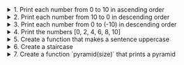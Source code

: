 <details>
<summary>
1. Print each number from 0 to 10 in ascending order
</summary>
<p>
Create a `count` function that prints each number from 0 to 10 in ascending order

You can test your function with the following code:
```js
console.log(count())
```
</p>
</details>

<details>
<summary>
2. Print each number from 10 to 0 in descending order
</summary>
<p>
Create a `reverseCount` function that prints each number from 0 to 10 in descending order

You can test your function with the following code:
```js
console.log(reverseCount())
```
</p>
</details>

<details>
<summary>
3. Print each number from  0 to (-10) in descending order
</summary>
<p>
Create a `negativeCount` function that prints each number from 0 to (-10) in descending order

You can test your function with the following code:
```js
console.log(negativeCount())
```
</p>
</details>

<details>
<summary>
4. Print the numbers [0, 2, 4, 6, 8, 10]
</summary>
<p>
Create a `stepCount` function that prints the numbers [0, 2, 4, 6, 8, 10]

You can test your function with the following code:
```js
console.log(stepCount())
```
</p>
</details>

<details>
<summary>
5. Create a function that makes a sentence uppercase
</summary>
<p>
Create a function named `uppercase` that has 1 argument(string) and returns(string) the same string but uppercase:

You can test your function with the following code:
```js
console.log(uppercase('Hey There Friend')) // => 'HEY THERE FRIEND'
```
</p>
</details>

<details>
<summary>
6. Create a staircase
</summary>
<p>
6.1 Create a function named `staircase(size)` that has 1 argument(number) and prints:
<pre>
"*    "
"**   "
"***  "
"**** "
"*****"
</pre>
6.2 Create a function named `reverseStaircase(size)` that has 1 argument(number) and prints:
<pre>
"    *"
"   **"
"  ***"
" ****"
"*****"
</pre>
You can test your function with the following code:
```js
console.log(uppercase('Hey There Friend')) // => 'HEY THERE FRIEND'
```
</p>
</details>

<details>
<summary>
7. Create a function `pyramid(size)` that prints a pyramid
</summary>
<p>
It has one argument(number), which defines the longest line of the pyramid.
* Tip split the task into sub-tasks
- one task creates 1 line of the pyramid
- one task combines all the lines of the pyramid
- Total number of symbols per row is (2 * size - 1)
7.1 Pyramid
<pre>
"    *    "
"   ***   "
"  *****  "
" ******* "
"*********"
</pre>
7.2 Reverse pyramid `reversePyramid(size)`
<pre>
"*********"
" ******* "
"  *****  "
"   ***   "
"    *    "
</pre>
7.3 Christmas tree with an angel on top `christmasTree(size)`.
<pre>
"    _    "
"  {\o/}  "
"   /_\   "
"    *    "
"   o*o   "
"  *****  "
" o*****o "
"*********"
</pre>
The Christmas Tree should also have Christmas balls every second row, after the first and without the last one.
</p>
</details>
